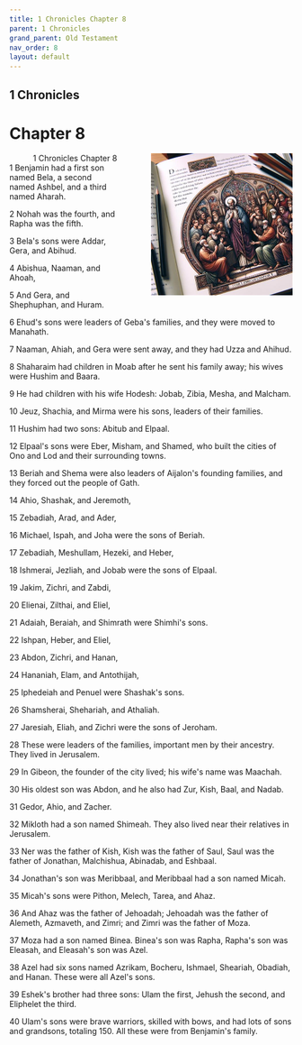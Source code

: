 ```yaml
---
title: 1 Chronicles Chapter 8
parent: 1 Chronicles
grand_parent: Old Testament
nav_order: 8
layout: default
---
```


## 1 Chronicles

# Chapter 8

<div style="clear: both; text-align: right;">
    <div style="max-width: 50%; height: auto; float: right; margin: 0 0 10px 10px; padding-left: 10%;">
        <img src="/assets/Image/1 Chronicles/500/8.jpg" alt="1 Chronicles Chapter 8" class="chapter-image">
    </div>
    <figcaption style="font-size: 14px; text-align: right;">1 Chronicles Chapter 8</figcaption>
</div>
1 Benjamin had a first son named Bela, a second named Ashbel, and a third named Aharah.

2 Nohah was the fourth, and Rapha was the fifth.

3 Bela's sons were Addar, Gera, and Abihud.

4 Abishua, Naaman, and Ahoah,

5 And Gera, and Shephuphan, and Huram.

6 Ehud's sons were leaders of Geba's families, and they were moved to Manahath.

7 Naaman, Ahiah, and Gera were sent away, and they had Uzza and Ahihud.

8 Shaharaim had children in Moab after he sent his family away; his wives were Hushim and Baara.

9 He had children with his wife Hodesh: Jobab, Zibia, Mesha, and Malcham.

10 Jeuz, Shachia, and Mirma were his sons, leaders of their families.

11 Hushim had two sons: Abitub and Elpaal.

12 Elpaal's sons were Eber, Misham, and Shamed, who built the cities of Ono and Lod and their surrounding towns.

13 Beriah and Shema were also leaders of Aijalon's founding families, and they forced out the people of Gath.

14 Ahio, Shashak, and Jeremoth,

15 Zebadiah, Arad, and Ader,

16 Michael, Ispah, and Joha were the sons of Beriah.

17 Zebadiah, Meshullam, Hezeki, and Heber,

18 Ishmerai, Jezliah, and Jobab were the sons of Elpaal.

19 Jakim, Zichri, and Zabdi,

20 Elienai, Zilthai, and Eliel,

21 Adaiah, Beraiah, and Shimrath were Shimhi's sons.

22 Ishpan, Heber, and Eliel,

23 Abdon, Zichri, and Hanan,

24 Hananiah, Elam, and Antothijah,

25 Iphedeiah and Penuel were Shashak's sons.

26 Shamsherai, Shehariah, and Athaliah.

27 Jaresiah, Eliah, and Zichri were the sons of Jeroham.

28 These were leaders of the families, important men by their ancestry. They lived in Jerusalem.

29 In Gibeon, the founder of the city lived; his wife's name was Maachah.

30 His oldest son was Abdon, and he also had Zur, Kish, Baal, and Nadab.

31 Gedor, Ahio, and Zacher.

32 Mikloth had a son named Shimeah. They also lived near their relatives in Jerusalem.

33 Ner was the father of Kish, Kish was the father of Saul, Saul was the father of Jonathan, Malchishua, Abinadab, and Eshbaal.

34 Jonathan's son was Meribbaal, and Meribbaal had a son named Micah.

35 Micah's sons were Pithon, Melech, Tarea, and Ahaz.

36 And Ahaz was the father of Jehoadah; Jehoadah was the father of Alemeth, Azmaveth, and Zimri; and Zimri was the father of Moza.

37 Moza had a son named Binea. Binea's son was Rapha, Rapha's son was Eleasah, and Eleasah's son was Azel.

38 Azel had six sons named Azrikam, Bocheru, Ishmael, Sheariah, Obadiah, and Hanan. These were all Azel's sons.

39 Eshek's brother had three sons: Ulam the first, Jehush the second, and Eliphelet the third.

40 Ulam's sons were brave warriors, skilled with bows, and had lots of sons and grandsons, totaling 150. All these were from Benjamin's family.


